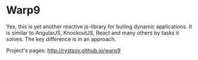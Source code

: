 # Warp9

Yes, this is yet another reactive js-library for builing dynamic applications.
It is similar to AngularJS, KnockoutJS, React and many others by tasks it solves.
The key difference is in an approach.

Project's pages: http://rystsov.github.io/warp9

